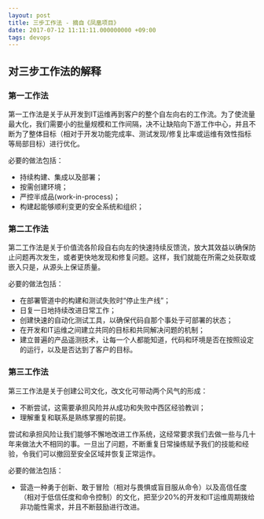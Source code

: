 ```yaml
---
layout: post
title: 三步工作法 - 摘自《凤凰项目》
date: 2017-07-12 11:11:11.000000000 +09:00
tags: devops
---
```


## 对三步工作法的解释
### 第一工作法
第一工作法是关于从开发到IT运维再到客户的整个自左向右的工作流。为了使流量最大化，我们需要小的批量规模和工作间隔，决不让缺陷向下游工作中心，并且不断为了整体目标（相对于开发功能完成率、测试发现/修复比率或运维有效性指标等局部目标）进行优化。

必要的做法包括：

* 持续构建、集成以及部署；
* 按需创建环境；
* 严控半成品(work-in-process)；
* 构建起能够顺利变更的安全系统和组织；

### 第二工作法
第二工作法是关于价值流各阶段自右向左的快速持续反馈流，放大其效益以确保防止问题再次发生，或者更快地发现和修复问题。这样，我们就能在所需之处获取或嵌入只是，从源头上保证质量。

必要的做法包括：

* 在部署管道中的构建和测试失败时“停止生产线”；
* 日复一日地持续改进日常工作；
* 创建快速的自动化测试工具，以确保代码自那个事处于可部署的状态；
* 在开发和IT运维之间建立共同的目标和共同解决问题的机制；
* 建立普遍的产品遥测技术，让每一个人都能知道，代码和环境是否在按照设定的运行，以及是否达到了客户的目标。

### 第三工作法
第三工作法是关于创建公司文化，改文化可带动两个风气的形成：

* 不断尝试，这需要承担风险并从成功和失败中西区经验教训；
* 理解重复和联系是熟练掌握的前提。

尝试和承担风险让我们能够不懈地改进工作系统，这经常要求我们去做一些与几十年来做法大不相同的事。一旦出了问题，不断重复日常操练赋予我们的技能和经验，令我们可以撤回至安全区域并恢复正常运作。

必要的做法包括：

* 营造一种勇于创新、敢于冒险（相对与畏惧或盲目服从命令）以及高信任度（相对于低信任度和命令控制）的文化，把至少20%的开发和IT运维周期拨给非功能性需求，并且不断鼓励进行改进。